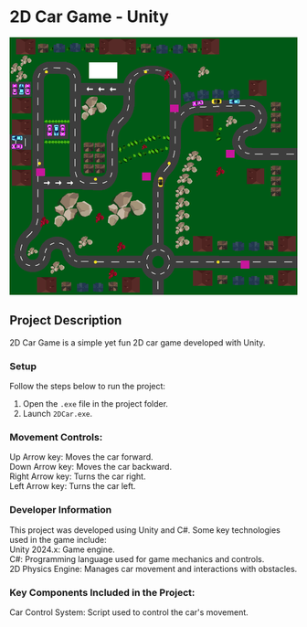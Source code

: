 # 2D Car Game - Unity

![banner resim](https://github.com/yasinkarasu/2D-CAR-GAME-/blob/master/docs/oyunici.png)

## Project Description
2D Car Game is a simple yet fun 2D car game developed with Unity.

### Setup
Follow the steps below to run the project:

1. Open the `.exe` file in the project folder.
2. Launch `2DCar.exe`.

### Movement Controls: <br>
Up Arrow key: Moves the car forward. <br>
Down Arrow key: Moves the car backward. <br>
Right Arrow key: Turns the car right. <br>
Left Arrow key: Turns the car left. <br>

### Developer Information

This project was developed using Unity and C#. Some key technologies used in the game include: <br>
Unity 2024.x: Game engine. <br>
C#: Programming language used for game mechanics and controls. <br>
2D Physics Engine: Manages car movement and interactions with obstacles. <br>

### Key Components Included in the Project:

Car Control System: Script used to control the car's movement.
